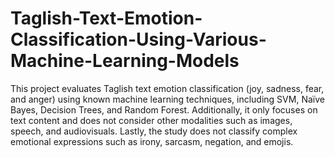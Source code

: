 # Taglish-Text-Emotion-Classification-Using-Various-Machine-Learning-Models
This project evaluates Taglish text 
emotion classification (joy, sadness, fear, and anger) using known machine learning techniques, including SVM, 
Naïve Bayes, Decision Trees, and Random Forest.  Additionally, it only focuses on text content and does 
not consider other modalities such as images, speech, and audiovisuals. Lastly, the 
study does not classify complex emotional expressions such as irony, 
sarcasm, negation, and emojis.
